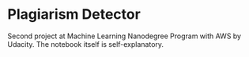 # Plagiarism Detector
Second project at Machine Learning Nanodegree Program with AWS by Udacity.
The notebook itself is self-explanatory.
